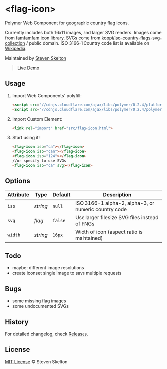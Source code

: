 &lt;flag-icon&gt;
===========

Polymer Web Component for geographic country flag icons.

Currently includes both 16x11 images, and larger SVG renders.
Images come from [famfamfam](http://www.famfamfam.com/lab/icons/flags/) icon library.
SVGs come from [koppi/iso-country-flags-svg-collection](https://github.com/koppi/iso-country-flags-svg-collection) / public domain.
ISO 3166-1 Country code list is available on [Wikipedia](http://en.wikipedia.org/wiki/ISO_3166-1).

Maintained by [Steven Skelton](https://github.com/stevenrskelton)

> [Live Demo](http://files.stevenskelton.ca/flag-icon/examples/index.html)

## Usage

1. Import Web Components' polyfill:

	```html
	<script src="//cdnjs.cloudflare.com/ajax/libs/polymer/0.2.4/platform.js"></script>
	<script src="//cdnjs.cloudflare.com/ajax/libs/polymer/0.2.4/polymer.js"></script>
	```

2. Import Custom Element:

	```html
	<link rel="import" href="src/flag-icon.html">
	```

3. Start using it!

	```html
	<flag-icon iso="ca"></flag-icon>
	<flag-icon iso="can"></flag-icon>
	<flag-icon iso="124"></flag-icon>
	//or specify to use SVGs
	<flag-icon iso="ca" svg></flag-icon>
	```

## Options

Attribute			| Type			| Default		| Description
---					| ---			| ---			| ---
`iso`				| *string*		| `null`		| ISO 3166-1 alpha-2, alpha-3, or numeric country code
`svg`				| *flag*		| `false`		| Use larger filesize SVG files instead of PNGs
`width`				| *string*		| `16px`		| Width of icon (aspect ratio is maintained)

## Todo
- maybe: different image resolutions
- create iconset single image to save multiple requests

## Bugs
- some missing flag images
- some undocumented SVGs

## History

For detailed changelog, check [Releases](https://github.com/stevenrskelton/flag-icon/releases).

## License

[MIT License](http://opensource.org/licenses/MIT) © Steven Skelton